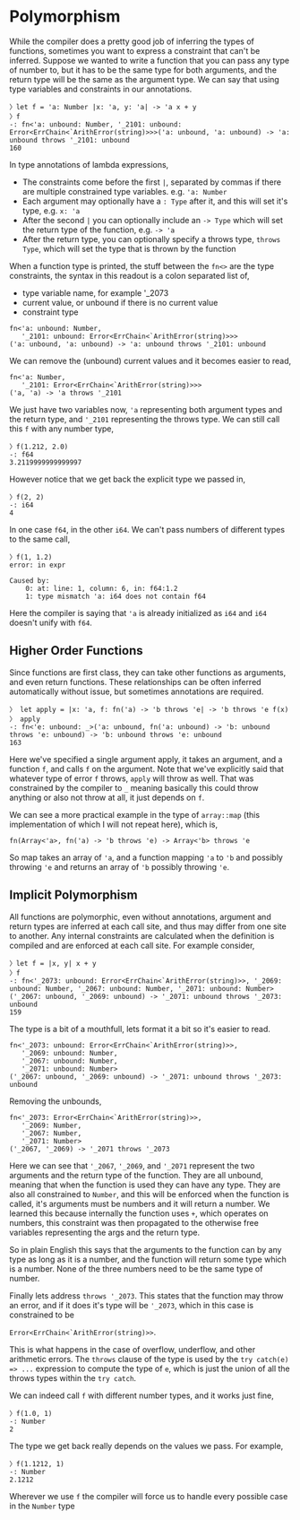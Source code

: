 # Polymorphism

While the compiler does a pretty good job of inferring the types of
functions, sometimes you want to express a constraint that can't be
inferred. Suppose we wanted to write a function that you can pass any
type of number to, but it has to be the same type for both arguments,
and the return type will be the same as the argument type. We can say
that using type variables and constraints in our annotations.

```graphix
〉let f = 'a: Number |x: 'a, y: 'a| -> 'a x + y
〉f
-: fn<'a: unbound: Number, '_2101: unbound: Error<ErrChain<`ArithError(string)>>>('a: unbound, 'a: unbound) -> 'a: unbound throws '_2101: unbound
160
```

In type annotations of lambda expressions,
- The constraints come before the first `|`, separated by commas if there are
  multiple constrained type variables. e.g. `'a: Number`
- Each argument may optionally have a `: Type` after it, and this will set it's
  type, e.g. `x: 'a`
- After the second `|` you can optionally include an `-> Type` which will set
  the return type of the function, e.g. `-> 'a`
- After the return type, you can optionally specify a throws type, `throws
  Type`, which will set the type that is thrown by the function

When a function type is printed, the stuff between the `fn<>` are the
type constraints, the syntax in this readout is a colon separated list
of,

- type variable name, for example '_2073
- current value, or unbound if there is no current value
- constraint type

```
fn<'a: unbound: Number, 
   '_2101: unbound: Error<ErrChain<`ArithError(string)>>>
('a: unbound, 'a: unbound) -> 'a: unbound throws '_2101: unbound
```

We can remove the (unbound) current values and it becomes easier to read,

```
fn<'a: Number,
   '_2101: Error<ErrChain<`ArithError(string)>>>
('a, 'a) -> 'a throws '_2101
```

We just have two variables now, `'a` representing both argument types
and the return type, and `'_2101` representing the throws type. We can
still call this `f` with any number type,

```graphix
〉f(1.212, 2.0)
-: f64
3.2119999999999997
```

However notice that we get back the explicit type we passed in,

```graphix
〉f(2, 2)
-: i64
4
```

In one case `f64`, in the other `i64`. We can't pass numbers of
different types to the same call,

```graphix
〉f(1, 1.2)
error: in expr

Caused by:
    0: at: line: 1, column: 6, in: f64:1.2
    1: type mismatch 'a: i64 does not contain f64
```

Here the compiler is saying that `'a` is already initialized as `i64` and `i64`
doesn't unify with `f64`.

## Higher Order Functions

Since functions are first class, they can take other functions as arguments, and
even return functions. These relationships can be often inferred automatically
without issue, but sometimes annotations are required.

```graphix
〉 let apply = |x: 'a, f: fn('a) -> 'b throws 'e| -> 'b throws 'e f(x)
〉 apply
-: fn<'e: unbound: _>('a: unbound, fn('a: unbound) -> 'b: unbound throws 'e: unbound) -> 'b: unbound throws 'e: unbound
163
```

Here we've specified a single argument apply, it takes an argument, and a
function `f`, and calls `f` on the argument. Note that we've explicitly said
that whatever type of error `f` throws, `apply` will throw as well. That was
constrained by the compiler to `_` meaning basically this could throw anything
or also not throw at all, it just depends on `f`.

We can see a more practical example in the type of `array::map` (this
implementation of which I will not repeat here), which is,

```
fn(Array<'a>, fn('a) -> 'b throws 'e) -> Array<'b> throws 'e
```

So map takes an array of `'a`, and a function mapping `'a` to `'b` and possibly
throwing `'e` and returns an array of `'b` possibly throwing `'e`.

## Implicit Polymorphism

All functions are polymorphic, even without annotations, argument and return
types are inferred at each call site, and thus may differ from one site to
another. Any internal constraints are calculated when the definition is compiled
and are enforced at each call site. For example consider,

```graphix
〉let f = |x, y| x + y
〉f
-: fn<'_2073: unbound: Error<ErrChain<`ArithError(string)>>, '_2069: unbound: Number, '_2067: unbound: Number, '_2071: unbound: Number>('_2067: unbound, '_2069: unbound) -> '_2071: unbound throws '_2073: unbound
159
```

The type is a bit of a mouthfull, lets format it a bit so it's easier to read.

```
fn<'_2073: unbound: Error<ErrChain<`ArithError(string)>>,
   '_2069: unbound: Number,
   '_2067: unbound: Number,
   '_2071: unbound: Number>
('_2067: unbound, '_2069: unbound) -> '_2071: unbound throws '_2073: unbound
```

Removing the unbounds,

```
fn<'_2073: Error<ErrChain<`ArithError(string)>>,
   '_2069: Number,
   '_2067: Number,
   '_2071: Number>
('_2067, '_2069) -> '_2071 throws '_2073
```

Here we can see that `'_2067`, `'_2069`, and `'_2071` represent the two
arguments and the return type of the function. They are all unbound, meaning
that when the function is used they can have any type. They are also all
constrained to `Number`, and this will be enforced when the function is called,
it's arguments must be numbers and it will return a number. We learned this
because internally the function uses `+`, which operates on numbers, this
constraint was then propagated to the otherwise free variables representing the
args and the return type.

So in plain English this says that the arguments to the function can by any type
as long as it is a number, and the function will return some type which is a
number. None of the three numbers need to be the same type of number.

Finally lets address `throws '_2073`. This states that the function may throw an
error, and if it does it's type will be `'_2073`, which in this case is
constrained to be

```Error<ErrChain<`ArithError(string)>>```.

This is what happens in the case of overflow, underflow, and other arithmetic
errors. The `throws` clause of the type is used by the `try catch(e) => ...`
expression to compute the type of `e`, which is just the union of all the throws
types within the `try catch`.

We can indeed call `f` with different number types, and it works just fine,

```graphix
〉f(1.0, 1)
-: Number
2
```

The type we get back really depends on the values we pass. For example,

```graphix
〉f(1.1212, 1)
-: Number
2.1212
```

Wherever we use `f` the compiler will force us to handle every possible case in
the `Number` type

